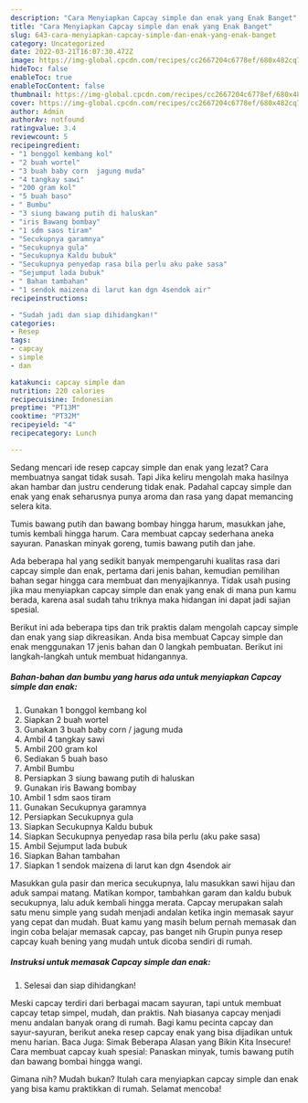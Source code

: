 ```yaml
---
description: "Cara Menyiapkan Capcay simple dan enak yang Enak Banget"
title: "Cara Menyiapkan Capcay simple dan enak yang Enak Banget"
slug: 643-cara-menyiapkan-capcay-simple-dan-enak-yang-enak-banget
category: Uncategorized
date: 2022-03-21T16:07:30.472Z
image: https://img-global.cpcdn.com/recipes/cc2667204c6778ef/680x482cq70/capcay-simple-dan-enak-foto-resep-utama.jpg
hideToc: false
enableToc: true
enableTocContent: false
thumbnail: https://img-global.cpcdn.com/recipes/cc2667204c6778ef/680x482cq70/capcay-simple-dan-enak-foto-resep-utama.jpg
cover: https://img-global.cpcdn.com/recipes/cc2667204c6778ef/680x482cq70/capcay-simple-dan-enak-foto-resep-utama.jpg
author: Admin
authorAv: notfound
ratingvalue: 3.4
reviewcount: 5
recipeingredient:
- "1 bonggol kembang kol"
- "2 buah wortel"
- "3 buah baby corn  jagung muda"
- "4 tangkay sawi"
- "200 gram kol"
- "5 buah baso"
- " Bumbu"
- "3 siung bawang putih di haluskan"
- "iris Bawang bombay"
- "1 sdm saos tiram"
- "Secukupnya garamnya"
- "Secukupnya gula"
- "Secukupnya Kaldu bubuk"
- "Secukupnya penyedap rasa bila perlu aku pake sasa"
- "Sejumput lada bubuk"
- " Bahan tambahan"
- "1 sendok maizena di larut kan dgn 4sendok air"
recipeinstructions:

- "Sudah jadi dan siap dihidangkan!"
categories:
- Resep
tags:
- capcay
- simple
- dan

katakunci: capcay simple dan 
nutrition: 220 calories
recipecuisine: Indonesian
preptime: "PT13M"
cooktime: "PT32M"
recipeyield: "4"
recipecategory: Lunch

---
```



Sedang mencari ide resep capcay simple dan enak yang lezat? Cara membuatnya sangat tidak susah. Tapi Jika keliru mengolah maka hasilnya akan hambar dan justru cenderung tidak enak. Padahal capcay simple dan enak yang enak seharusnya punya aroma dan rasa yang dapat memancing selera kita.


Tumis bawang putih dan bawang bombay hingga harum, masukkan jahe, tumis kembali hingga harum. Cara membuat capcay sederhana aneka sayuran. Panaskan minyak goreng, tumis bawang putih dan jahe.

Ada beberapa hal yang sedikit banyak mempengaruhi kualitas rasa dari capcay simple dan enak, pertama dari jenis bahan, kemudian pemilihan bahan segar hingga cara membuat dan menyajikannya. Tidak usah pusing jika mau menyiapkan capcay simple dan enak yang enak di mana pun kamu berada, karena asal sudah tahu triknya maka hidangan ini dapat jadi sajian spesial.


Berikut ini ada beberapa tips dan trik praktis dalam mengolah capcay simple dan enak yang siap dikreasikan. Anda bisa membuat Capcay simple dan enak menggunakan 17 jenis bahan dan 0 langkah pembuatan. Berikut ini langkah-langkah untuk membuat hidangannya.

<!--inarticleads1-->

##### Bahan-bahan dan bumbu yang harus ada untuk menyiapkan Capcay simple dan enak:

1. Gunakan 1 bonggol kembang kol
1. Siapkan 2 buah wortel
1. Gunakan 3 buah baby corn / jagung muda
1. Ambil 4 tangkay sawi
1. Ambil 200 gram kol
1. Sediakan 5 buah baso
1. Ambil  Bumbu
1. Persiapkan 3 siung bawang putih di haluskan
1. Gunakan iris Bawang bombay
1. Ambil 1 sdm saos tiram
1. Gunakan Secukupnya garamnya
1. Persiapkan Secukupnya gula
1. Siapkan Secukupnya Kaldu bubuk
1. Siapkan Secukupnya penyedap rasa bila perlu (aku pake sasa)
1. Ambil Sejumput lada bubuk
1. Siapkan  Bahan tambahan
1. Siapkan 1 sendok maizena di larut kan dgn 4sendok air


Masukkan gula pasir dan merica secukupnya, lalu masukkan sawi hijau dan aduk sampai matang. Matikan kompor, tambahkan garam dan kaldu bubuk secukupnya, lalu aduk kembali hingga merata. Capcay merupakan salah satu menu simple yang sudah menjadi andalan ketika ingin memasak sayur yang cepat dan mudah. Buat kamu yang masih belum pernah memasak dan ingin coba belajar memasak capcay, pas banget nih Grupin punya resep capcay kuah bening yang mudah untuk dicoba sendiri di rumah. 

<!--inarticleads2-->

##### Instruksi untuk memasak Capcay simple dan enak:


1. Selesai dan siap dihidangkan!

Meski capcay terdiri dari berbagai macam sayuran, tapi untuk membuat capcay tetap simpel, mudah, dan praktis. Nah biasanya capcay menjadi menu andalan banyak orang di rumah. Bagi kamu pecinta capcay dan sayur-sayuran, berikut aneka resep capcay enak yang bisa dijadikan untuk menu harian. Baca Juga: Simak Beberapa Alasan yang Bikin Kita Insecure! Cara membuat capcay kuah spesial: Panaskan minyak, tumis bawang putih dan bawang bombai hingga wangi. 

Gimana nih? Mudah bukan? Itulah cara menyiapkan capcay simple dan enak yang bisa kamu praktikkan di rumah. Selamat mencoba!
